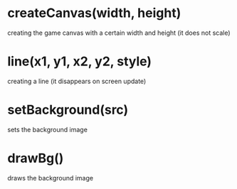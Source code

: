 # createCanvas(width, height)
creating the game canvas with a certain width and height (it does not scale)

# line(x1, y1, x2, y2, style)
creating a line (it disappears on screen update)

# setBackground(src)
sets the background image

# drawBg()
draws the background image